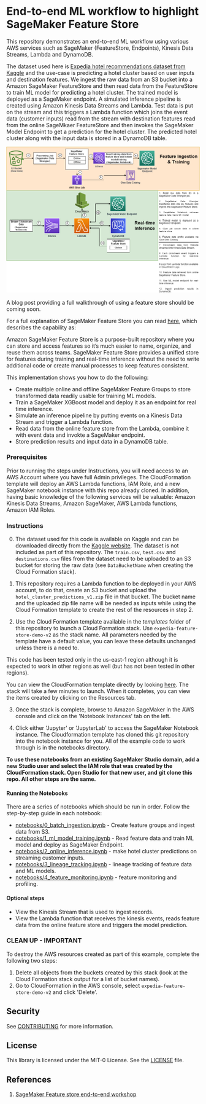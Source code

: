 # End-to-end ML workflow to highlight SageMaker Feature Store

This repository demonstrates an end-to-end ML workflow using various AWS services such as SageMaker (FeatureStore, Endpoints), Kinesis Data Streams, Lambda and DynamoDB.

The dataset used here is [Expedia hotel recommendations dataset from Kaggle](https://www.kaggle.com/competitions/expedia-hotel-recommendations/data) and the use-case is predicting a hotel cluster based on user inputs and destination features. We ingest the raw data from an S3 bucket into a Amazon SageMaker FeatureStore and then read data from the FeatureStore to train ML model for predicting a hotel cluster. The trained model is deployed as a SageMaker endpoint. A simulated inference pipeline is created using Amazon Kinesis Data Streams and Lambda. Test data is put on the stream and this triggers a Lambda function which joins the event data (customer inputs) read from the stream with destination features read from the online SageMkaer FeatureStore and then invokes the SageMaker Model Endpoint to get a prediction for the hotel cluster. The predicted hotel cluster along with the input data is stored in a DynamoDB table. 

<img src="./images/architecture.png" />

A blog post providing a full walkthrough of using a feature store should be coming soon.

For a full explanation of SageMaker Feature Store you can read [here](https://aws.amazon.com/sagemaker/feature-store/), which describes the capability as:

Amazon SageMaker Feature Store is a purpose-built repository where you can store and access features so it’s much easier to name, organize, and reuse them across teams. SageMaker Feature Store provides a unified store for features during training and real-time inference without the need to write additional code or create manual processes to keep features consistent.

This implementation shows you how to do the following:

* Create multiple online and offline SageMaker Feature Groups to store transformed data readily usable for training ML models.
* Train a SageMaker XGBoost model and deploy it as an endpoint for real time inference.
* Simulate an inference pipeline by putting events on a Kinesis Data Stream and trigger a Lambda function.
* Read data from the online feature store from the Lambda, combine it with event data and invokte a SageMaker endpoint.
* Store prediction results and input data in a DynamoDB table.

### Prerequisites

Prior to running the steps under Instructions, you will need access to an AWS Account where you have full Admin privileges. The CloudFormation template will deploy an AWS Lambda functions, IAM Role, and a new SageMaker notebook instance with this repo already cloned. In addition, having basic knowledge of the following services will be valuable: Amazon Kinesis Data Streams, Amazon SageMaker, AWS Lambda functions, Amazon IAM Roles.

### Instructions

0. The dataset used for this code is available on Kaggle and can be downloaded directly from the [Kaggle website](https://www.kaggle.com/competitions/expedia-hotel-recommendations/data). The dataset is not included as part of this repository. The `train.csv`, `test.csv` and `destinations.csv` files from the dataset need to be uploaded to an S3 bucket for storing the raw data (see `DataBucketName` when creating the Cloud Formation stack).

1. This repository requires a Lambda function to be deployed in your AWS account, to do that, create an S3 bucket and upload the `hotel_cluster_predictions_v1.zip` file in that bucket. The bucket name and the uploaded zip file name will be needed as inputs while using the Cloud Formation template to create the rest of the resources in step 2.

2. Use the Cloud Formation template available in the *templates* folder of this repository to launch a Cloud Formation stack. Use `expedia-feature-store-demo-v2` as the stack name. All parameters needed by the template have a default value, you can leave these defaults unchanged unless there is a need to.

This code has been tested only in the us-east-1 region although it is expected to work in other regions as well (but has not been tested in other regions).

You can view the CloudFormation template directly by looking [here](./templates/resources.yaml). The stack will take a few minutes to launch. When it completes, you can view the items created by clicking on the Resources tab. 

3. Once the stack is complete, browse to Amazon SageMaker in the AWS console and click on the 'Notebook Instances' tab on the left. 

4. Click either 'Jupyter' or 'JupyterLab' to access the SageMaker Notebook instance. The Cloudformation template has cloned this git repository into the notebook instance for you. All of the example code to work through is in the notebooks directory. 

**To use these notebooks from an existing SageMaker Studio domain, add a new Studio user and select the IAM role that was created by the CloudFormation stack. Open Studio for that new user, and git clone this repo. All other steps are the same.**

#### Running the Notebooks

There are a series of notebooks which should be run in order. Follow the step-by-step guide in each notebook:

* [notebooks/0_batch_ingestion.ipynb](./notebooks/0_batch_ingestion.ipynb) - Create feature groups and ingest data from S3.
* [notebooks/1_ml_model_training.ipynb](./notebooks/1_ml_model_training.ipynb) - Read feature data and train ML model and deploy as SageMaker Endpoint.
* [notebooks/2_online_inference.ipynb](./notebooks/2_online_inference.ipynb) - make hotel cluster predictions on streaming customer inputs.
* [notebooks/3_lineage_tracking.ipynb](./notebooks/3_lineage_tracking.ipynb) - lineage tracking of feature data and ML models.
* [notebooks/4_feature_monitoring.ipynb](./notebooks/4_feature_monitoring.ipynb) - feature monitoring and profiling.

#### Optional steps
- View the Kinesis Stream that is used to ingest records.
- View the Lambda function that receives the kinesis events, reads feature data from the online feature store and triggers the model prediction.

### **CLEAN UP - IMPORTANT**
To destroy the AWS resources created as part of this example, complete the following two steps:
1. Delete all objects from the buckets created by this stack (look at the Cloud Formation stack output for a list of bucket names).
2. Go to CloudFormation in the AWS console, select `expedia-feature-store-demo-v2` and click 'Delete'.

## Security

See [CONTRIBUTING](CONTRIBUTING.md#security-issue-notifications) for more information.

## License

This library is licensed under the MIT-0 License. See the [LICENSE](./LICENSE) file.
## References

1. [SageMaker Feature store end-to-end workshop](https://github.com/aws-samples/amazon-sagemaker-feature-store-end-to-end-workshop)

